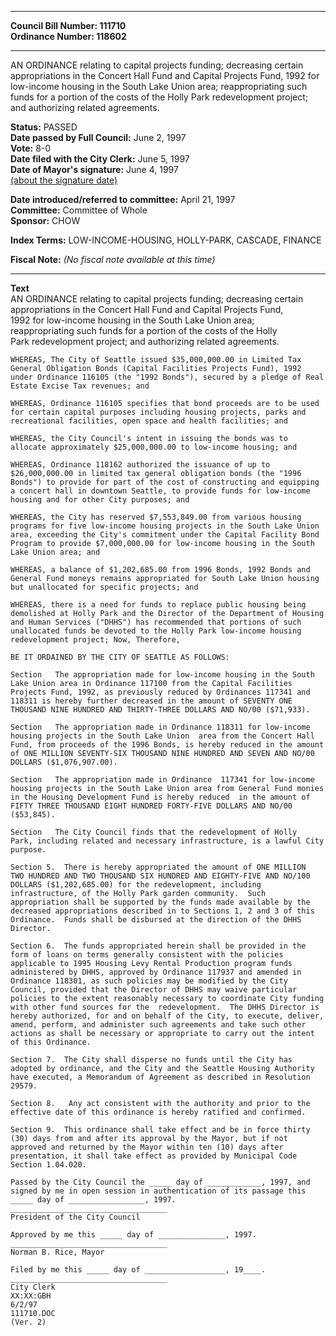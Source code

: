 * * * * *  
  
**Council Bill Number: [](#h0)[](#h2)111710**   
**Ordinance Number: 118602**  
  
* * * * *  
  
AN ORDINANCE relating to capital projects funding; decreasing certain appropriations in the Concert Hall Fund and Capital Projects Fund, 1992 for low-income housing in the South Lake Union area; reappropriating such funds for a portion of the costs of the Holly Park redevelopment project; and authorizing related agreements.  
  
**Status:** PASSED   
**Date passed by Full Council:** June 2, 1997   
**Vote:** 8-0   
**Date filed with the City Clerk:** June 5, 1997   
**Date of Mayor's signature:** June 4, 1997   
[(about the signature date)](/~public/approvaldate.htm)   
  
  
**Date introduced/referred to committee:** April 21, 1997   
**Committee:** Committee of Whole   
**Sponsor:** CHOW   
  
**Index Terms:** LOW-INCOME-HOUSING, HOLLY-PARK, CASCADE, FINANCE  
  
**Fiscal Note:** *(No fiscal note available at this time)*  
  
* * * * *  
  
**Text**  
    AN ORDINANCE relating to capital projects funding; decreasing certain  
    appropriations in the Concert Hall Fund and Capital Projects Fund,  
    1992 for low-income housing in the South Lake Union area;  
    reappropriating such funds for a portion of the costs of the Holly  
    Park redevelopment project; and authorizing related agreements.  
  
    WHEREAS, The City of Seattle issued $35,000,000.00 in Limited Tax  
    General Obligation Bonds (Capital Facilities Projects Fund), 1992  
    under Ordinance 116105 (the "1992 Bonds"), secured by a pledge of Real  
    Estate Excise Tax revenues; and  
  
    WHEREAS, Ordinance 116105 specifies that bond proceeds are to be used  
    for certain capital purposes including housing projects, parks and  
    recreational facilities, open space and health facilities; and  
  
    WHEREAS, the City Council's intent in issuing the bonds was to  
    allocate approximately $25,000,000.00 to low-income housing; and  
  
    WHEREAS, Ordinance 118162 authorized the issuance of up to  
    $26,000,000.00 in limited tax general obligation bonds (the "1996  
    Bonds") to provide for part of the cost of constructing and equipping  
    a concert hall in downtown Seattle, to provide funds for low-income  
    housing and for other City purposes; and  
  
    WHEREAS, the City has reserved $7,553,849.00 from various housing  
    programs for five low-income housing projects in the South Lake Union  
    area, exceeding the City's commitment under the Capital Facility Bond  
    Program to provide $7,000,000.00 for low-income housing in the South  
    Lake Union area; and  
  
    WHEREAS, a balance of $1,202,685.00 from 1996 Bonds, 1992 Bonds and  
    General Fund moneys remains appropriated for South Lake Union housing  
    but unallocated for specific projects; and  
  
    WHEREAS, there is a need for funds to replace public housing being  
    demolished at Holly Park and the Director of the Department of Housing  
    and Human Services ("DHHS") has recommended that portions of such  
    unallocated funds be devoted to the Holly Park low-income housing  
    redevelopment project; Now, Therefore,  
  
    BE IT ORDAINED BY THE CITY OF SEATTLE AS FOLLOWS:  
  
    Section   The appropriation made for low-income housing in the South  
    Lake Union area in Ordinance 117100 from the Capital Facilities  
    Projects Fund, 1992, as previously reduced by Ordinances 117341 and  
    118311 is hereby further decreased in the amount of SEVENTY ONE  
    THOUSAND NINE HUNDRED AND THIRTY-THREE DOLLARS AND NO/00 ($71,933).  
  
    Section   The appropriation made in Ordinance 118311 for low-income  
    housing projects in the South Lake Union  area from the Concert Hall  
    Fund, from proceeds of the 1996 Bonds, is hereby reduced in the amount  
    of ONE MILLION SEVENTY-SIX THOUSAND NINE HUNDRED AND SEVEN AND NO/00  
    DOLLARS ($1,076,907.00).  
  
    Section   The appropriation made in Ordinance  117341 for low-income  
    housing projects in the South Lake Union area from General Fund monies  
    in the Housing Development Fund is hereby reduced  in the amount of  
    FIFTY THREE THOUSAND EIGHT HUNDRED FORTY-FIVE DOLLARS AND NO/00  
    ($53,845).  
  
    Section   The City Council finds that the redevelopment of Holly  
    Park, including related and necessary infrastructure, is a lawful City  
    purpose.  
  
    Section 5.  There is hereby appropriated the amount of ONE MILLION  
    TWO HUNDRED AND TWO THOUSAND SIX HUNDRED AND EIGHTY-FIVE AND NO/100  
    DOLLARS ($1,202,685.00) for the redevelopment, including  
    infrastructure, of the Holly Park garden community.  Such  
    appropriation shall be supported by the funds made available by the  
    decreased appropriations described in to Sections 1, 2 and 3 of this  
    Ordinance.  Funds shall be disbursed at the direction of the DHHS  
    Director.  
  
    Section 6.  The funds appropriated herein shall be provided in the  
    form of loans on terms generally consistent with the policies  
    applicable to 1995 Housing Levy Rental Production program funds  
    administered by DHHS, approved by Ordinance 117937 and amended in  
    Ordinance 118301, as such policies may be modified by the City  
    Council, provided that the Director of DHHS may waive particular  
    policies to the extent reasonably necessary to coordinate City funding  
    with other fund sources for the  redevelopment.  The DHHS Director is  
    hereby authorized, for and on behalf of the City, to execute, deliver,  
    amend, perform, and administer such agreements and take such other  
    actions as shall be necessary or appropriate to carry out the intent  
    of this Ordinance.  
  
    Section 7.  The City shall disperse no funds until the City has  
    adopted by ordinance, and the City and the Seattle Housing Authority  
    have executed, a Memorandum of Agreement as described in Resolution  
    29579.  
  
    Section 8.   Any act consistent with the authority and prior to the  
    effective date of this ordinance is hereby ratified and confirmed.  
  
    Section 9.  This ordinance shall take effect and be in force thirty  
    (30) days from and after its approval by the Mayor, but if not  
    approved and returned by the Mayor within ten (10) days after  
    presentation, it shall take effect as provided by Municipal Code  
    Section 1.04.020.  
  
    Passed by the City Council the _____ day of ____________, 1997, and  
    signed by me in open session in authentication of its passage this  
    _____ day of _________________, 1997.  
    ___________________________________  
    President of the City Council  
  
    Approved by me this _____ day of _______________, 1997.  
    ___________________________________  
    Norman B. Rice, Mayor  
  
    Filed by me this _____ day of __________________, 19____.  
    ___________________________________  
    City Clerk  
    XX:XX:GBH  
    6/2/97  
    111710.DOC  
    (Ver. 2)  
